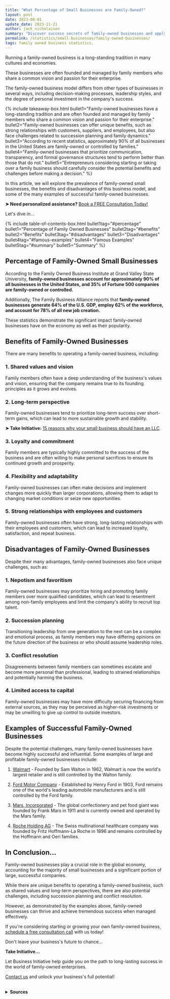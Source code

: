 ```yaml
---
title: "What Percentage of Small Businesses are Family-Owned?"
layout: post
date: 2023-08-01
update_date: 2023-11-21
author: jack_nicholaisen
summary: "Discover success secrets of family-owned businesses and apply insights for smarter decisions and improved growth in your venture."
permalink: /statistics/small-businesses/family-owned-businesses/
tags: family owned business statistics, 
---
```


Running a family-owned business is a long-standing tradition in many cultures and economies. 

These businesses are often founded and managed by family members who share a common vision and passion for their enterprise. 

The family-owned business model differs from other types of businesses in several ways, including decision-making processes, leadership styles, and the degree of personal investment in the company's success. 

{% include takeaway-box.html bullet1="Family-owned businesses have a long-standing tradition and are often founded and managed by family members who share a common vision and passion for their enterprise." bullet2="Family-owned businesses can offer unique benefits, such as strong relationships with customers, suppliers, and employees, but also face challenges related to succession planning and family dynamics." bullet3="According to recent statistics, approximately 90% of all businesses in the United States are family-owned or controlled by families." bullet4="Family-owned businesses that prioritize communication, transparency, and formal governance structures tend to perform better than those that do not." bullet5="Entrepreneurs considering starting or taking over a family business should carefully consider the potential benefits and challenges before making a decision." %}

In this article, we will explore the prevalence of family-owned small businesses, the benefits and disadvantages of this business model, and some of the many examples of successful family-owned businesses.

<p><b>➤ Need personalized assistance? </b> <a href="https://calendly.com/businessinitiative/30-minute-consultation-call" target="_blank"> Book a FREE Consultation Today!</a></p>

Let's dive in...
<a id="percentage"> 

{% include table-of-contents-box.html bullet1tag="#percentage" bullet1="Percentage of Family Owned Businesses" bullet2tag="#benefits" bullet2="Benefits" bullet3tag="#disadvantages" bullet3="Disadvantages" bullet4tag="#famous-examples" bullet4="Famous Examples" bullet5tag="#summary" bullet5="Summary" %}

## Percentage of Family-Owned Small Businesses

According to the Family Owned Business Institute at Grand Valley State University, **family-owned businesses account for approximately 90% of all businesses in the United States, and 35% of Fortune 500 companies are family-owned or controlled.**

Additionally, The Family Business Alliance reports that **family-owned businesses generate 64% of the U.S. GDP, employ 62% of the workforce, and account for 78% of all new job creation.** 
<a id="benefits"> 

These statistics demonstrate the significant impact family-owned businesses have on the economy as well as their popularity.

## Benefits of Family-Owned Businesses

There are many benefits to operating a family-owned business, including:

### 1. Shared values and vision

Family members often have a deep understanding of the business's values and vision, ensuring that the company remains true to its founding principles as it grows and evolves.

### 2. Long-term perspective

Family-owned businesses tend to prioritize long-term success over short-term gains, which can lead to more sustainable growth and stability.

<p><b>➤ Take Initiative: </b> <a href="https://www.businessinitiative.org/llc/benefits-for-small-businesses/" target="_blank"> 15 reasons why your small business should have an LLC</a></p>

### 3. Loyalty and commitment

Family members are typically highly committed to the success of the business and are often willing to make personal sacrifices to ensure its continued growth and prosperity.

### 4. Flexibility and adaptability

Family-owned businesses can often make decisions and implement changes more quickly than larger corporations, allowing them to adapt to changing market conditions or seize new opportunities.
<a id="disadvantages"> 

### 5. Strong relationships with employees and customers

Family-owned businesses often have strong, long-lasting relationships with their employees and customers, which can lead to increased loyalty, satisfaction, and repeat business.

## Disadvantages of Family-Owned Businesses

Despite their many advantages, family-owned businesses also face unique challenges, such as:

### 1. Nepotism and favoritism

Family-owned businesses may prioritize hiring and promoting family members over more qualified candidates, which can lead to resentment among non-family employees and limit the company's ability to recruit top talent.

### 2. Succession planning

Transitioning leadership from one generation to the next can be a complex and emotional process, as family members may have differing opinions on the future direction of the business or who should assume leadership roles.

### 3. Conflict resolution

Disagreements between family members can sometimes escalate and become more personal than professional, leading to strained relationships and potentially harming the business.
<a id="famous-examples"> 

### 4. Limited access to capital

Family-owned businesses may have more difficulty securing financing from external sources, as they may be perceived as higher-risk investments or may be unwilling to give up control to outside investors.

## Examples of Successful Family-Owned Businesses

Despite the potential challenges, many family-owned businesses have become highly successful and influential. Some examples of large and profitable family-owned businesses include:

1.  [Walmart](https://www.walmart.com/) - Founded by Sam Walton in 1962, Walmart is now the world's largest retailer and is still controlled by the Walton family.

2.  [Ford Motor Company](https://www.ford.com/) - Established by Henry Ford in 1903, Ford remains one of the world's leading automobile manufacturers and is still controlled by the Ford family.

3.  [Mars, Incorporated](https://www.mars.com/) - The global confectionery and pet food giant was founded by Frank Mars in 1911 and is currently owned and operated by the Mars family.
<a id="summary"> 

4.  [Roche Holding AG](https://www.roche.com/) - The Swiss multinational healthcare company was founded by Fritz Hoffmann-La Roche in 1896 and remains controlled by the Hoffmann and Oeri families.

## In Conclusion...

Family-owned businesses play a crucial role in the global economy, accounting for the majority of small businesses and a significant portion of large, successful companies. 

While there are unique benefits to operating a family-owned business, such as shared values and long-term perspectives, there are also potential challenges, including succession planning and conflict resolution. 

However, as demonstrated by the examples above, family-owned businesses can thrive and achieve tremendous success when managed effectively.

If you're considering starting or growing your own family-owned business, [schedule a free consultation call](https://calendly.com/businessinitiative/30-minute-consultation-call) with us today!

Don't leave your business's future to chance...

**Take Initiative...**

Let Business Initiative help guide you on the path to long-lasting success in the world of family-owned enterprises.

[Contact us](https://www.businessinitiative.org/contact/) and unlock your business's full potential!

<script async data-uid="0625212ce2" src="https://adept-hustler-4565.ck.page/0625212ce2/index.js"></script>

<br>
<details>
<summary><b>Sources</b></summary>
<br>
<p>
Please note that these sources provide valuable insights into the prevalence, benefits, and challenges of family-owned businesses, as well as examples of successful family-owned companies. 
</p>
<p>
It is essential to consult multiple sources for an accurate understanding of this complex topic and to stay up-to-date with the latest research and trends in the field.
</p>
<ul>
    <li>Family Owned Business Institute at Grand Valley State University: <a href="https://www.gvsu.edu/fobi/family-owned-business-facts-25.htm">Family-Owned Business Facts</a></li>
    <li>Conway Center for Family Business: <a href="https://www.familybusinesscenter.com/resources/family-business-facts/">Family Business Facts</a></li>
    <li>Forbes: <a href="https://www.forbes.com/sites/niallmccarthy/2016/11/23/the-worlds-largest-family-owned-businesses-infographic/?sh=4a5f8d7e4c7b">The World's Largest Family-Owned Businesses</a></li>
</ul>
</details>

